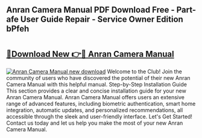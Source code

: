 ## Anran Camera Manual PDF Download Free - Part-afe User Guide Repair - Service Owner Edition bPfeh

# <h2><a href="http://cf25641.oget.top/?id=Anran+Camera+Manual">🔗Download New 👉🔴 Anran Camera Manual</a></h2>

[![Anran Camera Manual new download](https://i.imgur.com/5g1atiW.png)](http://cf25641.oget.top/?id=Anran+Camera+Manual)
Welcome to the Club! Join the community of users who have discovered the potential of their new Anran Camera Manual with this helpful manual. Step-by-Step Installation Guide This section provides a clear and concise installation guide for your new Anran Camera Manual. Anran Camera Manual offers users an extensive range of advanced features, including biometric authentication, smart home integration, automatic updates, and personalized recommendations, all accessible through the sleek and user-friendly interface. Let's Get Started! Contact us today and let us help you make the most of your new Anran Camera Manual.
